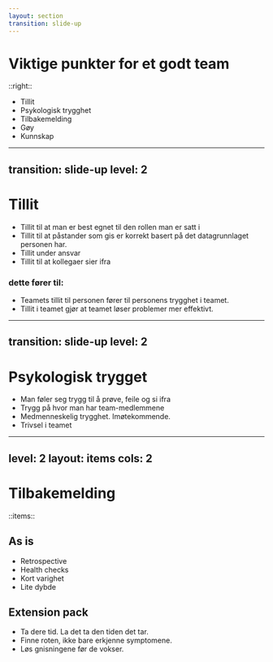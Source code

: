```yaml
---
layout: section
transition: slide-up
---
```


# Viktige punkter for et godt team

::right::

<ul>
<li>Tillit</li>
<li>Psykologisk trygghet</li>
<li>Tilbakemelding</li>
<li>Gøy</li>
<li>Kunnskap</li>
</ul>

---
transition: slide-up
level: 2
---

# Tillit

<v-clicks>

- Tillit til at man er best egnet til den rollen man er satt i 
- Tillit til at påstander som gis er korrekt basert på det datagrunnlaget personen har. 
- Tillit under ansvar
- Tillit til at kollegaer sier ifra

</v-clicks>


<v-click>

### dette fører til: 

</v-click>
<v-clicks>

- Teamets tillit til personen fører til personens trygghet i teamet.
- Tillit i teamet gjør at teamet løser problemer mer effektivt. 

</v-clicks>

---
transition: slide-up
level: 2
---

# Psykologisk trygget

<v-clicks>

- Man føler seg trygg til å prøve, feile og si ifra 
- Trygg på hvor man har team-medlemmene 
- Medmenneskelig trygghet. Imøtekommende.
- Trivsel i teamet

</v-clicks>

---
level: 2
layout: items
cols: 2
---

# Tilbakemelding

::items::

<div v-click>
<h2>As is</h2>
<ul>
        <li>Retrospective</li>
        <li>Health checks</li>
        <li>Kort varighet</li>
        <li>Lite dybde</li>
</ul>
</div>

<div v-click>
<h2>Extension pack</h2>
<ul>
        <li>Ta dere tid. La det ta den tiden det tar.</li>
        <li>Finne roten, ikke bare erkjenne symptomene.</li>
        <li>Løs gnisningene før de vokser.</li>
</ul>
</div>
